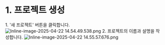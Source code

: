# 1. 프로젝트 생성

1. '새 프로젝트' 버튼을 클릭합니다.
![Inline-image-2025-04-22 14.54.49.538.png](https://innowireless.dooray.com/wikis/3721907557634347007/files/4051675029537562248)
2. 프로젝트의 이름과 설명을 작성합니다.
![Inline-image-2025-04-22 14.55.57.676.png](https://innowireless.dooray.com/wikis/3721907557634347007/files/4051675601487407548)
